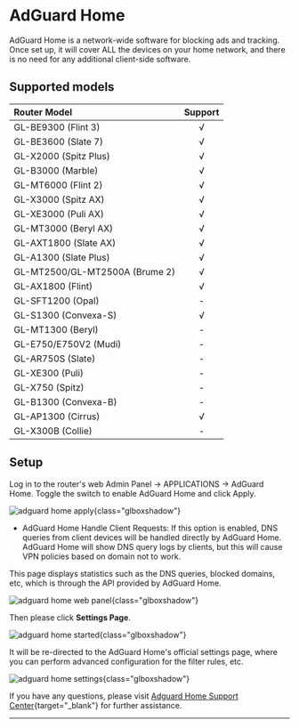 # AdGuard Home

AdGuard Home is a network-wide software for blocking ads and tracking. Once set up, it will cover ALL the devices on your home network, and there is no need for any additional client-side software. 

## Supported models

| Router Model                   | Support   |
| :----------------------------- | :-------: |
| GL-BE9300 (Flint 3)            | √         |
| GL-BE3600 (Slate 7)            | √         |
| GL-X2000 (Spitz Plus)          | √         |
| GL-B3000 (Marble)              | √         |
| GL-MT6000 (Flint 2)            | √         |
| GL-X3000 (Spitz AX)            | √         |
| GL-XE3000 (Puli AX)            | √         |
| GL-MT3000 (Beryl AX)           | √         |
| GL-AXT1800 (Slate AX)          | √         |
| GL-A1300 (Slate Plus)          | √         |
| GL-MT2500/GL-MT2500A (Brume 2) | √         |
| GL-AX1800 (Flint)              | √         |
| GL-SFT1200 (Opal)              | -         |
| GL-S1300 (Convexa-S)           | √         |
| GL-MT1300 (Beryl)              | -         |
| GL-E750/E750V2 (Mudi)          | -         |
| GL-AR750S (Slate)              | -         |
| GL-XE300 (Puli)                | -         |
| GL-X750 (Spitz)                | -         |
| GL-B1300 (Convexa-B)           | -         |
| GL-AP1300 (Cirrus)             | √         |
| GL-X300B (Collie)              | -         |

## Setup

Log in to the router's web Admin Panel -> APPLICATIONS -> AdGuard Home. Toggle the switch to enable AdGuard Home and click Apply. 

![adguard home apply](https://static.gl-inet.com/docs/router/en/4/interface_guide/adguard_home/apply.png){class="glboxshadow"}

- AdGuard Home Handle Client Requests: If this option is enabled, DNS queries from client devices will be handled directly by AdGuard Home. AdGuard Home will show DNS query logs by clients, but this will cause VPN policies based on domain not to work.

This page displays statistics such as the DNS queries, blocked domains, etc, which is through the APl provided by AdGuard Home. 

![adguard home web panel](https://static.gl-inet.com/docs/router/en/4/interface_guide/adguard_home/adguardhome_web_panel.png){class="glboxshadow"}

Then please click **Settings Page**.

![adguard home started](https://static.gl-inet.com/docs/router/en/4/interface_guide/adguard_home/settings_page.png){class="glboxshadow"}

It will be re-directed to the AdGuard Home's official settings page, where you can perform advanced configuration for the filter rules, etc.

![adguard home settings](https://static.gl-inet.com/docs/router/en/4/interface_guide/adguard_home/adguardhome_dashboard.png){class="glboxshadow"}

If you have any questions, please visit [Adguard Home Support Center](https://adguard.com/en/support.html){target="_blank"} for further assistance.

---